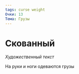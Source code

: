 ```yaml
---
tags: curse weight
Очки: 13
Тема: Грузы
---
```


# Скованный

*Художественный текст*

На руки и ноги одеваются грузы